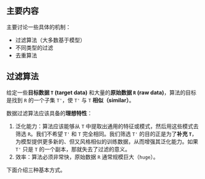 ## 主要内容

主要讨论一些具体的机制：

* 过滤算法（大多数基于模型）
* 不同类型的过滤
* 去重算法



## 过滤算法

给定一些**目标数据 `T` (target data)** 和大量的**原始数据 `R` (raw data)**，算法的目标是找到 `R` 的一个子集 `T'`，使 `T'` 与 `T` **相似（similar）**。

数据过滤算法应该具备的**理想特性**：

1. 泛化能力：算法应该能够从 `T` 中提取出通用的特征或模式，然后用这些模式去筛选 `R`。我们不希望 `T'` 和 `T` 完全相同。我们筛选 `T'` 的目的正是为了**补充 `T`**，为模型提供更多新的、但又风格相似的训练数据，从而增强其泛化能力。如果 `T'` 只是 `T` 的一个副本，那就失去了过滤的意义。
2. 效率：算法必须非常快，原始数据 `R` 通常规模巨大（`huge`）。

下面介绍三种基本方式。

